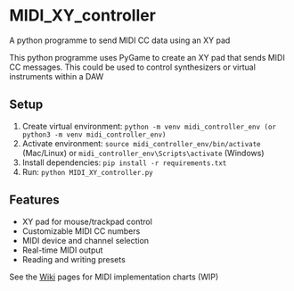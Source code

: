 # MIDI_XY_controller
A python programme to send MIDI CC data using an XY pad

This python programme uses PyGame to create an XY pad that sends MIDI CC messages. This could be used to control synthesizers or virtual instruments within a DAW

## Setup
1. Create virtual environment: `python -m venv midi_controller_env (or python3 -m venv midi_controller_env)`
2. Activate environment: `source midi_controller_env/bin/activate` (Mac/Linux) or `midi_controller_env\Scripts\activate` (Windows)
3. Install dependencies: `pip install -r requirements.txt`
4. Run: `python MIDI_XY_controller.py`

## Features
- XY pad for mouse/trackpad control
- Customizable MIDI CC numbers
- MIDI device and channel selection
- Real-time MIDI output
- Reading and writing presets

See the [Wiki](https://github.com/drmarkreuter/MIDI_XY_controller/wiki) pages for MIDI implementation charts (WIP)

